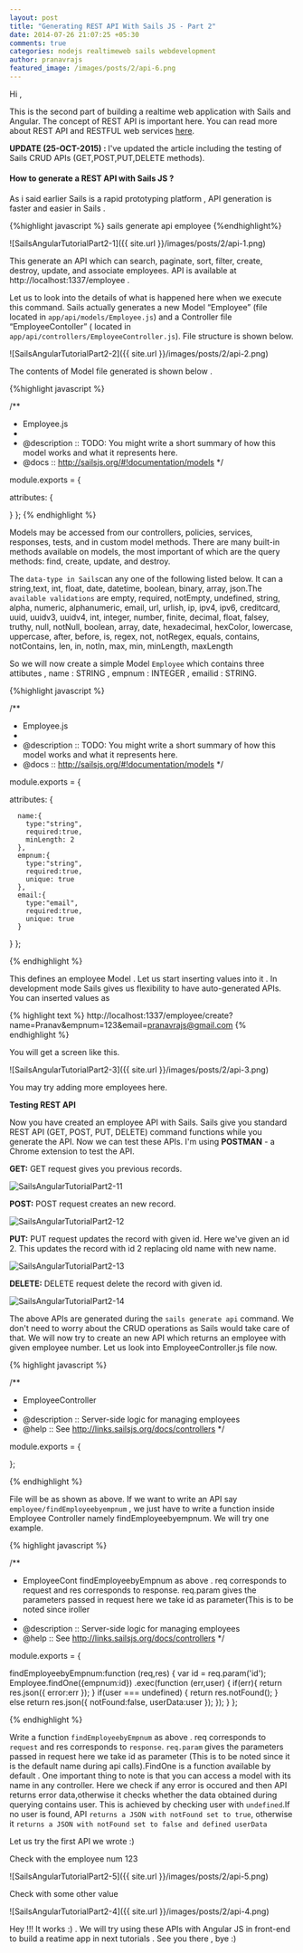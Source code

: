 ```yaml
---
layout: post
title: "Generating REST API With Sails JS - Part 2"
date: 2014-07-26 21:07:25 +05:30
comments: true
categories: nodejs realtimeweb sails webdevelopment
author: pranavrajs
featured_image: /images/posts/2/api-6.png
---
```


Hi ,

This is the second part of building a realtime web application with Sails and Angular. The concept of REST API is important here. You can read more about REST API and RESTFUL web services <a target="_blank" href="http://www.restapitutorial.com/">here</a>.

<b>UPDATE (25-OCT-2015) : </b> I've updated the article including the testing of Sails CRUD APIs (GET,POST,PUT,DELETE methods). 
<h4>How to generate a REST API with Sails JS ?</h4>

As i said earlier Sails is a rapid prototyping platform , API generation is faster and easier in Sails . 
<!-- more -->
{%highlight javascript %}
sails generate api employee
{%endhighlight%}

![SailsAngularTutorialPart2-1]({{ site.url }}/images/posts/2/api-1.png)

This generate an API which can search, paginate, sort, filter, create, destroy, update, and associate employees.
API is available at http://localhost:1337/employee .

Let us to look into the details of what is happened here when we execute this command. Sails actually generates a new Model “Employee” (file located in `app/api/models/Employee.js`) and a Controller file “EmployeeContoller” ( located in `app/api/controllers/EmployeeController.js`). File structure is shown below.


![SailsAngularTutorialPart2-2]({{ site.url }}/images/posts/2/api-2.png)

The contents of Model file generated is shown below .

{%highlight javascript %}

/**
* Employee.js
*
* @description :: TODO: You might write a short summary of how this model works and what it represents here.
* @docs        :: http://sailsjs.org/#!documentation/models
*/

module.exports = {

  attributes: {

  }
};
{% endhighlight %}

Models may be accessed from our controllers, policies, services, responses, tests, and in custom model methods. There are many built-in methods available on models, the most important of which are the query methods: find, create, update, and destroy.

 The `data-type in Sails`can any one of the following listed below. It can a string,text, int, float, date, datetime, boolean, binary, array, json.The `available validations` are empty, required, notEmpty, undefined, string, alpha, numeric, alphanumeric, email, url, urlish, ip, ipv4, ipv6, creditcard, uuid, uuidv3, uuidv4, int, integer, number, finite, decimal, float, falsey, truthy, null, notNull, boolean, array, date, hexadecimal, hexColor, lowercase, uppercase, after, before, is, regex, not, notRegex, equals, contains, notContains, len, in, notIn, max, min, minLength, maxLength

 So we will now create a simple Model `Employee` which contains three attibutes , name : STRING , empnum : INTEGER , emailid : STRING.

{%highlight javascript %}

/**
* Employee.js
*
* @description :: TODO: You might write a short summary of how this model works and what it represents here.
* @docs        :: http://sailsjs.org/#!documentation/models
*/

module.exports = {

  attributes: {
      
      name:{
        type:"string", 
        required:true,
        minLength: 2
      },
      empnum:{
        type:"string",
        required:true,
        unique: true
      },
      email:{
        type:"email",
        required:true,
        unique: true
      }
      
  }
};


{% endhighlight %}

This defines an employee Model . Let us start inserting values into it . In development mode Sails gives us flexibility to have auto-generated APIs. You can inserted values as 

{% highlight text %}
http://localhost:1337/employee/create?name=Pranav&empnum=123&email=pranavrajs@gmail.com
{% endhighlight %}

You will get a screen like this. 

![SailsAngularTutorialPart2-3]({{ site.url }}/images/posts/2/api-3.png)

You may try adding more employees here. 

**Testing REST API**

Now you have created an employee API with Sails. Sails give you standard REST API (GET, POST, PUT, DELETE) command functions while you generate the API. Now we can test these APIs.
I'm using <b>POSTMAN</b> - a Chrome extension to test the API.

<b>GET:</b>
GET request gives you previous records.

![SailsAngularTutorialPart2-11](/images/posts/2/api-11.png)

<b>POST:</b> 
POST request creates an new record.

![SailsAngularTutorialPart2-12](/images/posts/2/api-12.png)


<b>PUT:</b> 
PUT request updates the record with given id. Here we've given an id 2. This updates the record with id 2 replacing old name with new name.

![SailsAngularTutorialPart2-13](/images/posts/2/api-13.png)


<b>DELETE:</b> 
DELETE request delete the record with given id.

![SailsAngularTutorialPart2-14](/images/posts/2/api-14.png)


The above APIs are generated during the `sails generate api` command. We don't need to worry about the CRUD operations as Sails would take care of that. We will now try to create an new API which returns an employee with given employee number. Let us look into EmployeeController.js file now.

{% highlight javascript %}

/**
 * EmployeeController
 *
 * @description :: Server-side logic for managing employees
 * @help        :: See http://links.sailsjs.org/docs/controllers
 */

module.exports = {
  
};

{% endhighlight %}

File will be as shown as above. If we want to write an API say `employee/findEmployeebyempnum` , we just have to write a function inside Employee Controller namely findEmployeebyempnum. We will try one example.


{% highlight javascript %}

/**
 * EmployeeCont findEmployeebyEmpnum as above . req corresponds to request and res corresponds to response. req.param gives the parameters passed in request here we take id as parameter(This is to be noted since iroller
 *
 * @description :: Server-side logic for managing employees
 * @help        :: See http://links.sailsjs.org/docs/controllers
 */

module.exports = {
  
  findEmployeebyEmpnum:function (req,res) {
    var id = req.param('id');
    Employee.findOne({empnum:id})
        .exec(function (err,user) {
          if(err){
            return res.json({
              error:err
            });
          }
          if(user === undefined) {
            return res.notFound();
          }
          else
            return res.json({
              notFound:false,
              userData:user
            });
        });
  }
};

{% endhighlight %}

Write a function `findEmployeebyEmpnum` as above . req corresponds to `request` and res corresponds to `response`. `req.param` gives the parameters passed in request here we take id as parameter (This is to be noted since it is the default name during api calls).FindOne is a function available by default . One important thing to note is that you can access a model with its name in any controller. Here we check if any error is occured and then API returns error data,otherwise it checks whether the data obtained during querying contains user. This is achieved by checking user with `undefined`.If no user is found, API `returns a JSON with notFound set to true`, otherwise it `returns a JSON with notFound set to false and defined userData`

Let us try the first API we wrote :)

Check with the employee num 123

![SailsAngularTutorialPart2-5]({{ site.url }}/images/posts/2/api-5.png)

Check with some other value

![SailsAngularTutorialPart2-4]({{ site.url }}/images/posts/2/api-4.png)



Hey !!! It works :) . We will try using these APIs with Angular JS in front-end to build a reatime app in next tutorials . See you there , bye :)


